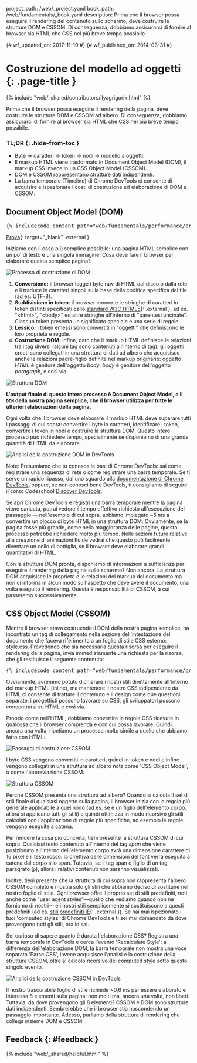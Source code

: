 project_path: /web/_project.yaml book_path: /web/fundamentals/_book.yaml description: Prima che il browser possa eseguire il rendering del contenuto sullo schermo, deve costruire le strutture DOM e CSSOM. Di conseguenza, dobbiamo assicurarci di fornire al browser sia HTML che CSS nel più breve tempo possibile.

{# wf_updated_on: 2017-11-10 #} {# wf_published_on: 2014-03-31 #}

# Costruzione del modello ad oggetti {: .page-title }

{% include "web/_shared/contributors/ilyagrigorik.html" %}

Prima che il browser possa eseguire il rendering della pagina, deve costruire le strutture DOM e CSSOM ad albero. Di conseguenza, dobbiamo assicurarci di fornire al browser sia HTML che CSS nel più breve tempo possibile.

### TL;DR {: .hide-from-toc }

- Byte → caratteri → token → nodi → modello a oggetti.
- Il markup HTML viene trasformato in Document Object Model (DOM), il markup CSS invece in un CSS Object Model (CSSOM).
- DOM e CSSOM rappresentano strutture dati indipendenti.
- La barra temporale (Timeline) di Chrome DevTools ci consente di acquisire e ispezionare i costi di costruzione ed elaborazione di DOM e CSSOM.

## Document Object Model (DOM)

<pre class="prettyprint">
{% includecode content_path="web/fundamentals/performance/critical-rendering-path/_code/basic_dom.html" region_tag="full" adjust_indentation="auto" %}
</pre>

[Prova](https://googlesamples.github.io/web-fundamentals/fundamentals/performance/critical-rendering-path/basic_dom.html){: target="_blank" .external }

Iniziamo con il caso più semplice possibile: una pagina HTML semplice con un po' di testo e una singola immagine. Cosa deve fare il browser per elaborare questa semplice pagina?

<img src="images/full-process.png" alt="Processo di costruzione di DOM" />

1. **Conversione:** il browser legge i byte raw di HTML dal disco o dalla rete e li traduce in caratteri singoli sulla base della codifica specifica del file (ad es. UTF-8).
2. **Suddivisione in token**: il browser converte le stringhe di caratteri in token distinti specificati dallo [standard W3C HTML5](http://www.w3.org/TR/html5/){: .external }, ad es. "&lt;html&gt;", "&lt;body&gt;" ed altre stringhe all'interno di "parentesi uncinate". Ciascun token presenta un significato speciale e una serie di regole.
3. **Lessico:** i token emessi sono convertiti in "oggetti" che definiscono le loro proprietà e regole.
4. **Costruzione DOM:** infine, dato che il markup HTML definisce le relazioni tra i tag diversi (alcuni tag sono contenuti all'interno di tag), gli oggetti creati sono collegati in una struttura di dati ad albero che acquisisce anche le relazioni padre-figlio definite nel markup originario: oggetto *HTML* è genitore dell'oggetto *body*, *body* è genitore dell'oggetto *paragraph*, e così via.

<img src="images/dom-tree.png"  alt="Struttura DOM" />

**L'output finale di questo intero processo è Document Object Model, o il `DOM` della nostra pagina semplice, che il browser utilizza per tutte le ulteriori elaborazioni della pagina.**

Ogni volta che il browser deve elaborare il markup HTML deve superare tutti i passaggi di cui sopra: convertire i byte in caratteri, identificare i token, convertire i token in nodi e costruire la struttura DOM. Questo intero processo può richiedere tempo, specialmente se disponiamo di una grande quantità di HTML da elaborare.

<img src="images/dom-timeline.png"  alt="Analisi della costruzione DOM in DevTools" />

Note: Presumiamo che tu conosca le basi di Chrome DevTools: sai come registrare una sequenza di rete o come registrare una barra temporale. Se ti serve un rapido ripasso, dai uno sguardo alla [documentazione di Chrome DevTools](https://developer.chrome.com/devtools), oppure, se non conosci bene DevTools, ti consigliamo di seguire il corso Codeschool [Discover DevTools](http://discover-devtools.codeschool.com/).

Se apri Chrome DevTools e registri una barra temporale mentre la pagina viene caricata, potrai vedere il tempo effettivo richiesto all'esecuzione del passaggio &mdash; nell'esempio di cui sopra, abbiamo impiegato ~5 ms a convertire un blocco di byte HTML in una struttura DOM. Ovviamente, se la pagina fosse più grande, come nella maggioranza delle pagine, questo processo potrebbe richiedere molto più tempo. Nelle sezioni future relative alla creazione di animazioni fluide vedrai che questo può facilmente diventare un collo di bottiglia, se il browser deve elaborare grandi quantitativi di HTML.

Con la struttura DOM pronta, disponiamo di informazioni a sufficienza per eseguire il rendering della pagina sullo schermo? Non ancora. La struttura DOM acquisisce le proprietà e le relazioni del markup del documento ma non ci informa in alcun modo sull'aspetto che deve avere il documento, una volta eseguito il rendering. Questa è responsabilità di CSSOM, a cui passeremo successivamente.

## CSS Object Model (CSSOM)

Mentre il browser stava costruendo il DOM della nostra pagina semplice, ha incontrato un tag di collegamento nella sezione dell'intestazione del documento che faceva riferimento a un foglio di stile CSS esterno: style.css. Prevedendo che sia necessaria questa risorsa per eseguire il rendering della pagina, invia immediatamente una richiesta per la risorsa, che gli restituisce il seguente contenuto:

<pre class="prettyprint">
{% includecode content_path="web/fundamentals/performance/critical-rendering-path/_code/style.css" region_tag="full" adjust_indentation="auto" %}
</pre>

Ovviamente, avremmo potuto dichiarare i nostri stili direttamente all'interno del markup HTML (inline), ma mantenere il nostro CSS indipendente da HTML ci consente di trattare il contenuto e il design come due questioni separate: i progettisti possono lavorare su CSS, gli sviluppatori possono concentrarsi su HTML e così via.

Proprio come nell'HTML, dobbiamo convertire le regole CSS ricevute in qualcosa che il browser comprenda e con cui possa lavorare. Quindi, ancora una volta, ripetiamo un processo molto simile a quello che abbiamo fatto con HTML:

<img src="images/cssom-construction.png"  alt="Passaggi di costruzione CSSOM" />

I byte CSS vengono convertiti in caratteri, quindi in token e nodi e infine vengono collegati in una struttura ad albero nota come 'CSS Object Model', o come l'abbreviazione CSSOM:

<img src="images/cssom-tree.png"  alt="Struttura CSSOM" />

Perché CSSOM presenta una struttura ad albero? Quando si calcola il set di stili finale di qualsiasi oggetto sulla pagina, il browser inizia con la regola più generale applicabile a quel nodo (ad es. se è un figlio dell'elemento corpo, allora si applicano tutti gli stili) e quindi ottimizza in modo ricorsivo gli stili calcolati con l'applicazione di regole più specifiche, ad esempio le regole vengono eseguite a catena.

Per rendere la cosa più concreta, tieni presente la struttura CSSOM di cui sopra. Qualsiasi testo contenuto all'interno del tag *span* che viene posizionato all'interno dell'elemento corpo avrà una dimensione carattere di 16 pixel e il testo rosso: la direttiva delle dimensioni del font verrà eseguita a catena dal corpo allo span. Tuttavia, se il tag span è figlio di un tag paragrafo (`p`), allora i relativi contenuti non saranno visualizzati.

Inoltre, tieni presente che la struttura di cui sopra non rappresenta l'albero CSSOM completo e mostra solo gli stili che abbiamo deciso di sostituire nel nostro foglio di stile. Ogni browser offre il proprio set di stili predefiniti, noti anche come "user agent styles"&mdash;quello che vediamo quando non ne forniamo di nostri&mdash; e i nostri stili semplicemente si sostituiscono a questi predefiniti (ad es. [stili predefiniti IE](http://www.iecss.com/){: .external }). Se hai mai ispezionato i tuoi 'computed styles' di Chrome DevTools e ti sei mai domandato da dove provengono tutti gli stili, ora lo sai.

Sei curioso di sapere quanto è durata l'elaborazione CSS? Registra una barra temporale in DevTools e cerca l'evento 'Recalculate Style': a differenza dell'elaborazione DOM, la barra temporale non mostra una voce separata 'Parse CSS', invece acquisisce l'analisi e la costruzione della struttura CSSOM, oltre al calcolo ricorsivo dei computed style sotto questo singolo evento.

<img src="images/cssom-timeline.png"  alt="Analisi della costruzione CSSOM in DevTools" />

Il nostro trascurabile foglio di stile richiede ~0,6 ms per essere elaborato e interessa 8 elementi sulla pagina: non molti ma, ancora una volta, non liberi. Tuttavia, da dove provengono gli 8 elementi? CSSOM e DOM sono strutture dati indipendenti. Sembrerebbe che il browser stia nascondendo un passaggio importante. Adesso, parliamo della struttura di rendering che collega insieme DOM e CSSOM.

## Feedback {: #feedback }

{% include "web/_shared/helpful.html" %}